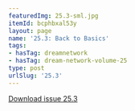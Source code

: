 ```yaml
---
featuredImg: 25.3-sml.jpg
itemId: bcphbxal53y
layout: page
name: '25.3: Back to Basics'
tags:
- hasTag: dreamnetwork
- hasTag: dream-network-volume-25
type: post
urlSlug: '25.3'
---
```

<a href="../files/pdfs/Volume_25/25.3_back_to_basics.pdf" download="">Download issue 25.3</a>